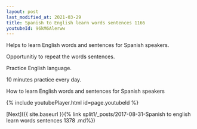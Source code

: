 ```yaml
---
layout: post
last_modified_at: 2021-03-29
title: Spanish to English learn words sentences 1166 
youtubeId: 96kM6Alerww
---
```

 
 
Helps to learn English words and sentences for Spanish speakers.

Opportunitiy to repeat the words sentences. 

Practice English language. 
 
10 minutes practice every day. 
 
How to learn English words and sentences for Spanish speakers 
 
{% include youtubePlayer.html id=page.youtubeId %}
 
 
[Next]({{ site.baseurl }}{% link  split1/_posts/2017-08-31-Spanish to english learn words sentences 1378 .md%})
 
